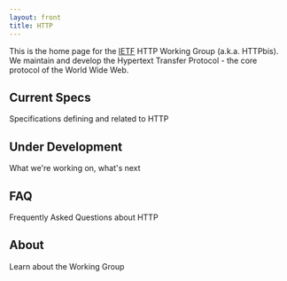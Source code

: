 ```yaml
---
layout: front
title: HTTP
---
```


This is the home page for the [IETF](http://www.ietf.org/) HTTP Working Group (a.k.a. HTTPbis). We maintain and develop the Hypertext Transfer Protocol - the core protocol of the World Wide Web.


<div class="container">
  <div class="row special">
    <div class="col-md-4 jumbotron special">
      <h2>Current Specs</h2>
      <p>Specifications defining and related to HTTP</p>
    </div>
    <div class="col-sm-2 padding">
    </div>
    <div class="col-md-4 jumbotron special">
      <h2>Under Development</h2>
      <p>What we're working on, what's next</p>
    </div>
  </div>
  <div class="row special">
    <div class="col-md-4 jumbotron special">
      <h2>FAQ</h2>
      <p>Frequently Asked Questions about HTTP</p>
    </div>
    <div class="col-sm-2 padding">
    </div>
    <div class="col-md-4 jumbotron special">
      <h2>About</h2>
      <p>Learn about the Working Group</p>
    </div>
  </div>
</div>

